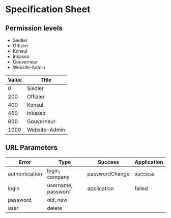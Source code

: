 # Specification Sheet

## Permission levels

- Siedler                             
- Offizier
- Konsul
- Inkasso
- Gouverneur
- Website-Admin

| Value | Title         |
| ----- | ------------- |
| 0     | Siedler       |
| 200   | Offizier      |
| 400   | Konsul        |
| 450   | Inkasso       |
| 600   | Gouverneur    |
| 1000  | Website-Admin |
## URL Parameters
| Error          | Type               | Success        | Application |
| -------------- | ------------------ | -------------- |------------ |
| authentication | login, company     | passwordChange | success     |
| login          | username, password | application    | failed      |
| password       | old, new           |
| user           | delete             |